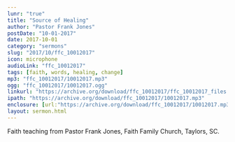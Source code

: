 ```yaml
---
lunr: "true"
title: "Source of Healing"
author: "Pastor Frank Jones"
postDate: "10-01-2017"
date: 2017-10-01
category: "sermons"
slug: "2017/10/ffc_10012017"
icon: microphone
audioLink: "ffc_10012017"
tags: [faith, words, healing, change]
mp3: "ffc_10012017/10012017.mp3"
ogg: "ffc_10012017/10012017.ogg"
linkurl: "https://archive.org/download/ffc_10012017/ffc_10012017_files.xml"
ipath: "https://archive.org/download/ffc_10012017/10012017.mp3"
enclosure: [url:"https://archive.org/download/ffc_10012017/10012017.mp3"]
layout: sermon.html
---
```


Faith teaching from Pastor Frank Jones, Faith Family Church, Taylors, SC.